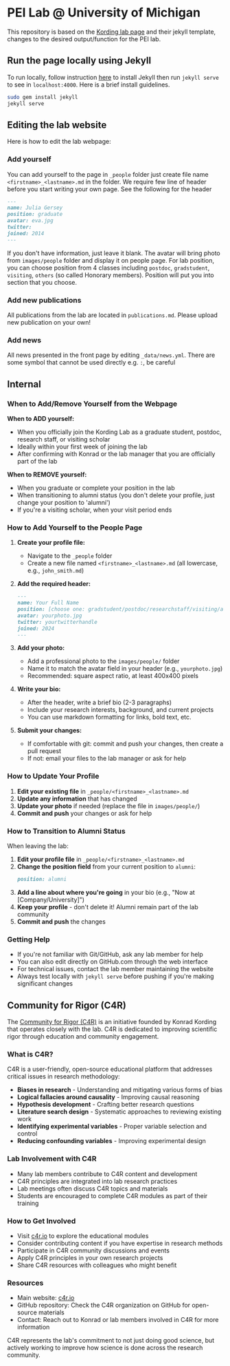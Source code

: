 # PEI Lab @ University of Michigan 

This repository is based on the [Kording lab page](http://kordinglab.com/) and their jekyll template, changes to the desired output/function for the PEI lab.

## Run the page locally using Jekyll

To run locally, follow instruction [here](https://jekyllrb.com/) to install Jekyll then run `jekyll serve` to see in `localhost:4000`. Here is a brief install guidelines.

```bash
sudo gem install jekyll
jekyll serve
```

## Editing the lab website

Here is how to edit the lab webpage:

### Add yourself

You can add yourself to the page in `_people` folder just create file name `<firstname>_<lastname>.md` in the folder. We require few line of header before you start writing your own page. See the following for the header

``` markdown
---
name: Julia Gersey
position: graduate
avatar: eva.jpg
twitter:
joined: 2014
---
```

If you don't have information, just leave it blank. The avatar will bring photo from `images/people` folder and display it on people page. 
For lab position, you can choose position from 4 classes including `postdoc`, `gradstudent`, `visiting`, `others` (so called Honorary members). Position will put you into section that you choose.

### Add new publications

All publications from the lab are located in `publications.md`. Please upload new publication on your own!

### Add news

All news presented in the front page by editing `_data/news.yml`. There are some symbol that cannot be used directly e.g. `:`, be careful

## Internal

### When to Add/Remove Yourself from the Webpage

**When to ADD yourself:**
- When you officially join the Kording Lab as a graduate student, postdoc, research staff, or visiting scholar
- Ideally within your first week of joining the lab
- After confirming with Konrad or the lab manager that you are officially part of the lab

**When to REMOVE yourself:**
- When you graduate or complete your position in the lab
- When transitioning to alumni status (you don't delete your profile, just change your position to 'alumni')
- If you're a visiting scholar, when your visit period ends

### How to Add Yourself to the People Page

1. **Create your profile file:**
   - Navigate to the `_people` folder
   - Create a new file named `<firstname>_<lastname>.md` (all lowercase, e.g., `john_smith.md`)
   
2. **Add the required header:**
   ```markdown
   ---
   name: Your Full Name
   position: [choose one: gradstudent/postdoc/researchstaff/visiting/alumni]
   avatar: yourphoto.jpg
   twitter: yourtwitterhandle
   joined: 2024
   ---
   ```
   
3. **Add your photo:**
   - Add a professional photo to the `images/people/` folder
   - Name it to match the avatar field in your header (e.g., `yourphoto.jpg`)
   - Recommended: square aspect ratio, at least 400x400 pixels
   
4. **Write your bio:**
   - After the header, write a brief bio (2-3 paragraphs)
   - Include your research interests, background, and current projects
   - You can use markdown formatting for links, bold text, etc.

5. **Submit your changes:**
   - If comfortable with git: commit and push your changes, then create a pull request
   - If not: email your files to the lab manager or ask for help

### How to Update Your Profile

1. **Edit your existing file** in `_people/<firstname>_<lastname>.md`
2. **Update any information** that has changed
3. **Update your photo** if needed (replace the file in `images/people/`)
4. **Commit and push** your changes or ask for help

### How to Transition to Alumni Status

When leaving the lab:

1. **Edit your profile file** in `_people/<firstname>_<lastname>.md`
2. **Change the position field** from your current position to `alumni`:
   ```markdown
   position: alumni
   ```
3. **Add a line about where you're going** in your bio (e.g., "Now at [Company/University]")
4. **Keep your profile** - don't delete it! Alumni remain part of the lab community
5. **Commit and push** the changes

### Getting Help

- If you're not familiar with Git/GitHub, ask any lab member for help
- You can also edit directly on GitHub.com through the web interface
- For technical issues, contact the lab member maintaining the website
- Always test locally with `jekyll serve` before pushing if you're making significant changes

## Community for Rigor (C4R)

The [Community for Rigor (C4R)](https://c4r.io) is an initiative founded by Konrad Kording that operates closely with the lab. C4R is dedicated to improving scientific rigor through education and community engagement.

### What is C4R?

C4R is a user-friendly, open-source educational platform that addresses critical issues in research methodology:
- **Biases in research** - Understanding and mitigating various forms of bias
- **Logical fallacies around causality** - Improving causal reasoning
- **Hypothesis development** - Crafting better research questions
- **Literature search design** - Systematic approaches to reviewing existing work
- **Identifying experimental variables** - Proper variable selection and control
- **Reducing confounding variables** - Improving experimental design

### Lab Involvement with C4R

- Many lab members contribute to C4R content and development
- C4R principles are integrated into lab research practices
- Lab meetings often discuss C4R topics and materials
- Students are encouraged to complete C4R modules as part of their training

### How to Get Involved

- Visit [c4r.io](https://c4r.io) to explore the educational modules
- Consider contributing content if you have expertise in research methods
- Participate in C4R community discussions and events
- Apply C4R principles in your own research projects
- Share C4R resources with colleagues who might benefit

### Resources

- Main website: [c4r.io](https://c4r.io)
- GitHub repository: Check the C4R organization on GitHub for open-source materials
- Contact: Reach out to Konrad or lab members involved in C4R for more information

C4R represents the lab's commitment to not just doing good science, but actively working to improve how science is done across the research community.
